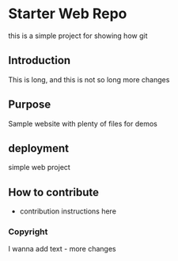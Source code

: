 # Starter Web Repo

this is a simple project for showing how git

## Introduction
This is long, and this is not so long
more changes

## Purpose

Sample website with plenty of files for demos

## deployment
simple web project

## How to contribute
- contribution instructions here

### Copyright
I wanna add text - more changes


